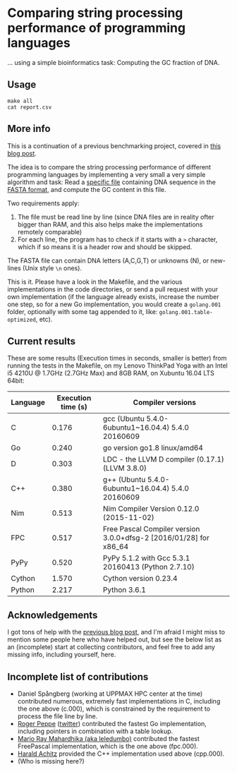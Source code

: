 # Comparing string processing performance of programming languages

... using a simple bioinformatics task: Computing the GC fraction of DNA.

## Usage

```
make all
cat report.csv
```

## More info

This is a continuation of a previous benchmarking project, covered in [this blog post](http://saml.rilspace.com/moar-languagez-gc-content-in-python-d-fpc-c-and-c).

The idea is to compare the string processing performance of different programming languages
by implementing a very small a very simple algorithm and task: Read a [specific file](http://ftp.ensembl.org/pub/release-67/fasta/homo_sapiens/dna/Homo_sapiens.GRCh37.67.dna_rm.chromosome.Y.fa.gz)
containing DNA sequence in the [FASTA format](https://en.wikipedia.org/wiki/FASTA_format),
and compute the GC content in this file.

Two requirements apply:

1. The file must be read line by line (since DNA files are in reality ofter
   bigger than RAM, and this also helps make the implementations remotely
   comparable)
2. For each line, the program has to check if it starts with a `>` character,
   which if so means it is a header row and should be skipped.

The FASTA file can contain DNA letters (A,C,G,T) or unknowns (N), or new-lines
(Unix style `\n` ones).

This is it. Please have a look in the Makefile, and the various implementations
in the code directories, or send a pull request with your own implementation
(if the language already exists, increase the number one step, so for a new Go
implementation, you would create a `golang.001` folder, optionally with some
tag appended to it, like: `golang.001.table-optimized`, etc).

## Current results

These are some results (Execution times in seconds, smaller is better) from
running the tests in the Makefile, on my Lenovo ThinkPad Yoga with an Intel i5
4210U @ 1.7GHz (2.7GHz Max) and 8GB RAM, on Xubuntu 16.04 LTS 64bit:

| Language  | Execution time (s) | Compiler versions                                                 |
|-----------|--------------------|-------------------------------------------------------------------|
| C         |              0.176 | gcc (Ubuntu 5.4.0-6ubuntu1~16.04.4) 5.4.0 20160609                |
| Go        |              0.240 | go version go1.8 linux/amd64                                      |
| D         |              0.303 | LDC - the LLVM D compiler (0.17.1) (LLVM 3.8.0)                   |
| C++       |              0.380 | g++ (Ubuntu 5.4.0-6ubuntu1~16.04.4) 5.4.0 20160609                |
| Nim       |              0.513 | Nim Compiler Version 0.12.0 (2015-11-02)                          |
| FPC       |              0.517 | Free Pascal Compiler version 3.0.0+dfsg-2 [2016/01/28] for x86_64 |
| PyPy      |              0.520 | PyPy 5.1.2 with Gcc 5.3.1 20160413 (Python 2.7.10)                |
| Cython    |              1.570 | Cython version 0.23.4                                             |
| Python    |              2.217 | Python 3.6.1                                                      |

## Acknowledgements

I got tons of help with the [previous blog post](http://saml.rilspace.com/moar-languagez-gc-content-in-python-d-fpc-c-and-c),
and I'm afraid I might miss to mention some people here who have helped out,
but see the below list as an (incomplete) start at collecting contributors, and
feel free to add any missing info, including yourself, here.

## Incomplete list of contributions

- Daniel Spångberg (working at UPPMAX HPC center at the time) contributed
  numerous, extremely fast implementations in C, including the one above
  (c.000), which is constrained by the requirement to process the file line by
  line.
- [Roger Peppe](https://github.com/rogpeppe)
  ([twitter](https://twitter.com/rogpeppe)) contributed the fastest Go
  implementation, including pointers in combination with a table lookup.
- [Mario Ray Mahardhika (aka leledumbo)](https://github.com/leledumbo)
  contributed the fastest FreePascal implementation, which is the one above
  (fpc.000).
- [Harald Achitz](https://www.linkedin.com/in/harald-achitz-860657139/)
  provided the C++ implementation used above (cpp.000).
- (Who is missing here?)
